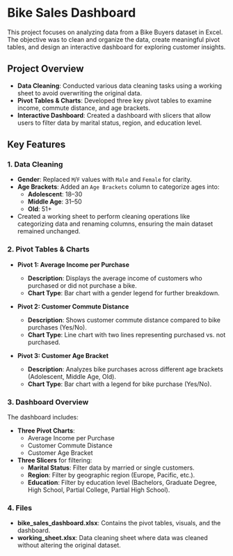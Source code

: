# Bike Sales Dashboard

This project focuses on analyzing data from a Bike Buyers dataset in Excel. The objective was to clean and organize the data, create meaningful pivot tables, and design an interactive dashboard for exploring customer insights.

## Project Overview

- **Data Cleaning**: Conducted various data cleaning tasks using a working sheet to avoid overwriting the original data.
- **Pivot Tables & Charts**: Developed three key pivot tables to examine income, commute distance, and age brackets.
- **Interactive Dashboard**: Created a dashboard with slicers that allow users to filter data by marital status, region, and education level.

## Key Features

### 1. Data Cleaning
- **Gender**: Replaced `M`/`F` values with `Male` and `Female` for clarity.
- **Age Brackets**: Added an `Age Brackets` column to categorize ages into:
  - **Adolescent**: 18–30
  - **Middle Age**: 31–50
  - **Old**: 51+
- Created a working sheet to perform cleaning operations like categorizing data and renaming columns, ensuring the main dataset remained unchanged.

### 2. Pivot Tables & Charts
- **Pivot 1: Average Income per Purchase**
  - **Description**: Displays the average income of customers who purchased or did not purchase a bike.
  - **Chart Type**: Bar chart with a gender legend for further breakdown.
  
- **Pivot 2: Customer Commute Distance**
  - **Description**: Shows customer commute distance compared to bike purchases (Yes/No).
  - **Chart Type**: Line chart with two lines representing purchased vs. not purchased.
  
- **Pivot 3: Customer Age Bracket**
  - **Description**: Analyzes bike purchases across different age brackets (Adolescent, Middle Age, Old).
  - **Chart Type**: Bar chart with a legend for bike purchase (Yes/No).

### 3. Dashboard Overview
The dashboard includes:
- **Three Pivot Charts**:
  - Average Income per Purchase
  - Customer Commute Distance
  - Customer Age Bracket
- **Three Slicers** for filtering:
  - **Marital Status**: Filter data by married or single customers.
  - **Region**: Filter by geographic region (Europe, Pacific, etc.).
  - **Education**: Filter by education level (Bachelors, Graduate Degree, High School, Partial College, Partial High School).

### 4. Files
- **bike_sales_dashboard.xlsx**: Contains the pivot tables, visuals, and the dashboard.
- **working_sheet.xlsx**: Data cleaning sheet where data was cleaned without altering the original dataset.
